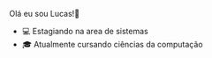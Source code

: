 Olá eu sou Lucas!👋
- 💻 Estagiando na area de sistemas
- 🎓 Atualmente cursando ciências da computação  
